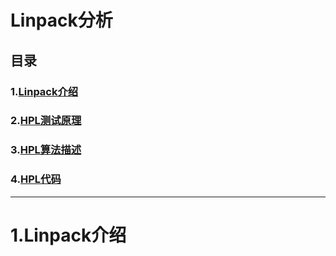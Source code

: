 # **Linpack分析**

## 目录

### **1.[Linpack介绍](#1.Linpack介绍)**

### **2.[HPL测试原理](#)**

### **3.[HPL算法描述](#)**

### **4.[HPL代码](#)**



---

# **1.Linpack介绍**

